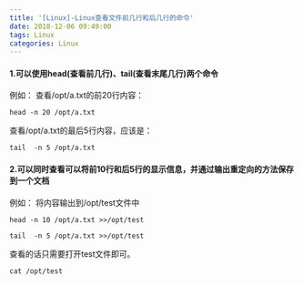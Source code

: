 ```yaml
---
title: '[Linux]-Linux查看文件前几行和后几行的命令'
date: 2018-12-06 09:49:00
tags: Linux
categories: Linux
---
```


#### 1.可以使用head(查看前几行)、tail(查看末尾几行)两个命令
例如：
查看/opt/a.txt的前20行内容：
```shell
head -n 20 /opt/a.txt
```
查看/opt/a.txt的最后5行内容，应该是：
```shell
tail  -n 5 /opt/a.txt
```
#### 2.可以同时查看可以将前10行和后5行的显示信息，并通过输出重定向的方法保存到一个文档

例如：
将内容输出到/opt/test文件中
```shell
head -n 10 /opt/a.txt >>/opt/test

tail  -n 5 /opt/a.txt >>/opt/test
```
查看的话只需要打开test文件即可。
```shell
cat /opt/test
```